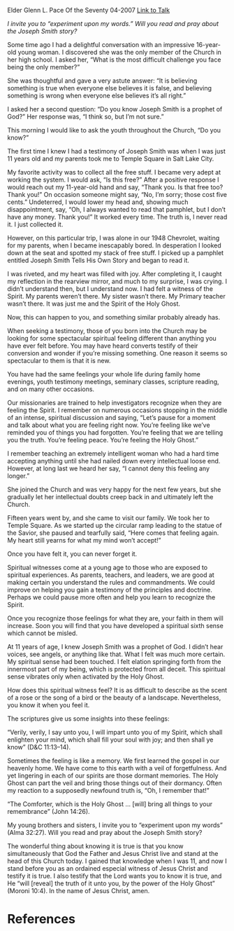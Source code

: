 Elder Glenn L. Pace
Of the Seventy
04-2007
[Link to Talk](https://www.churchofjesuschrist.org/study/general-conference/2007/04/do-you-know?lang=eng)

_I invite you to “experiment upon my words.” Will you read and pray about the Joseph Smith story?_

Some time ago I had a delightful conversation with an impressive 16-year-old young woman. I discovered she was the only member of the Church in her high school. I asked her, “What is the most difficult challenge you face being the only member?”

She was thoughtful and gave a very astute answer: “It is believing something is true when everyone else believes it is false, and believing something is wrong when everyone else believes it’s all right.”

I asked her a second question: “Do you know Joseph Smith is a prophet of God?” Her response was, “I think so, but I’m not sure.”

This morning I would like to ask the youth throughout the Church, “Do you know?”

The first time I knew I had a testimony of Joseph Smith was when I was just 11 years old and my parents took me to Temple Square in Salt Lake City.

My favorite activity was to collect all the free stuff. I became very adept at working the system. I would ask, “Is this free?” After a positive response I would reach out my 11-year-old hand and say, “Thank you. Is that free too? Thank you!” On occasion someone might say, “No, I’m sorry; those cost five cents.” Undeterred, I would lower my head and, showing much disappointment, say, “Oh, I always wanted to read that pamphlet, but I don’t have any money. Thank you!” It worked every time. The truth is, I never read it. I just collected it.

However, on this particular trip, I was alone in our 1948 Chevrolet, waiting for my parents, when I became inescapably bored. In desperation I looked down at the seat and spotted my stack of free stuff. I picked up a pamphlet entitled Joseph Smith Tells His Own Story and began to read it.

I was riveted, and my heart was filled with joy. After completing it, I caught my reflection in the rearview mirror, and much to my surprise, I was crying. I didn’t understand then, but I understand now. I had felt a witness of the Spirit. My parents weren’t there. My sister wasn’t there. My Primary teacher wasn’t there. It was just me and the Spirit of the Holy Ghost.

Now, this can happen to you, and something similar probably already has.

When seeking a testimony, those of you born into the Church may be looking for some spectacular spiritual feeling different than anything you have ever felt before. You may have heard converts testify of their conversion and wonder if you’re missing something. One reason it seems so spectacular to them is that it is new.

You have had the same feelings your whole life during family home evenings, youth testimony meetings, seminary classes, scripture reading, and on many other occasions.

Our missionaries are trained to help investigators recognize when they are feeling the Spirit. I remember on numerous occasions stopping in the middle of an intense, spiritual discussion and saying, “Let’s pause for a moment and talk about what you are feeling right now. You’re feeling like we’ve reminded you of things you had forgotten. You’re feeling that we are telling you the truth. You’re feeling peace. You’re feeling the Holy Ghost.”

I remember teaching an extremely intelligent woman who had a hard time accepting anything until she had nailed down every intellectual loose end. However, at long last we heard her say, “I cannot deny this feeling any longer.”

She joined the Church and was very happy for the next few years, but she gradually let her intellectual doubts creep back in and ultimately left the Church.

Fifteen years went by, and she came to visit our family. We took her to Temple Square. As we started up the circular ramp leading to the statue of the Savior, she paused and tearfully said, “Here comes that feeling again. My heart still yearns for what my mind won’t accept!”

Once you have felt it, you can never forget it.

Spiritual witnesses come at a young age to those who are exposed to spiritual experiences. As parents, teachers, and leaders, we are good at making certain you understand the rules and commandments. We could improve on helping you gain a testimony of the principles and doctrine. Perhaps we could pause more often and help you learn to recognize the Spirit.

Once you recognize those feelings for what they are, your faith in them will increase. Soon you will find that you have developed a spiritual sixth sense which cannot be misled.

At 11 years of age, I knew Joseph Smith was a prophet of God. I didn’t hear voices, see angels, or anything like that. What I felt was much more certain. My spiritual sense had been touched. I felt elation springing forth from the innermost part of my being, which is protected from all deceit. This spiritual sense vibrates only when activated by the Holy Ghost.

How does this spiritual witness feel? It is as difficult to describe as the scent of a rose or the song of a bird or the beauty of a landscape. Nevertheless, you know it when you feel it.

The scriptures give us some insights into these feelings:

“Verily, verily, I say unto you, I will impart unto you of my Spirit, which shall enlighten your mind, which shall fill your soul with joy; and then shall ye know” (D&C 11:13–14).

Sometimes the feeling is like a memory. We first learned the gospel in our heavenly home. We have come to this earth with a veil of forgetfulness. And yet lingering in each of our spirits are those dormant memories. The Holy Ghost can part the veil and bring those things out of their dormancy. Often my reaction to a supposedly newfound truth is, “Oh, I remember that!”

“The Comforter, which is the Holy Ghost … [will] bring all things to your remembrance” (John 14:26).

My young brothers and sisters, I invite you to “experiment upon my words” (Alma 32:27). Will you read and pray about the Joseph Smith story?

The wonderful thing about knowing it is true is that you know simultaneously that God the Father and Jesus Christ live and stand at the head of this Church today. I gained that knowledge when I was 11, and now I stand before you as an ordained especial witness of Jesus Christ and testify it is true. I also testify that the Lord wants you to know it is true, and He “will [reveal] the truth of it unto you, by the power of the Holy Ghost” (Moroni 10:4). In the name of Jesus Christ, amen.

# References
